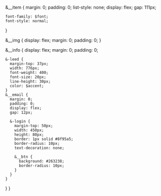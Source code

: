 &\_\_item {
margin: 0;
padding: 0;
list-style: none;
display: flex;
gap: 111px;

    font-family: $font;
    font-style: normal;

}

&\_\_img {
display: flex;
margin: 0;
padding: 0;
}

&\_\_info {
display: flex;
margin: 0;
padding: 0;

    &-leed {
      margin-top: 37px;
      width: 776px;
      font-weight: 400;
      font-size: 20px;
      line-height: 30px;
      color: $accent;
    }
    &__email {
      margin: 0;
      padding: 0;
      display: flex;
      gap: 12px;

      &-login {
        margin-top: 50px;
        width: 450px;
        height: 80px;
        border: 1px solid #8f95a5;
        border-radius: 10px;
        text-decoration: none;

        &__btn {
          background: #263238;
          border-radius: 10px;
        }
      }
    }

}
}
